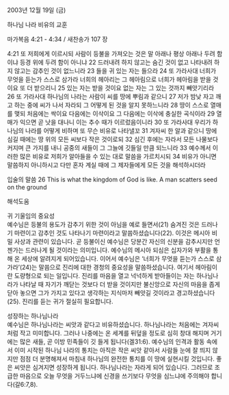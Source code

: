 2003년 12월 19일 (금)

하나님 나라 비유의 교훈



마가복음 4:21 - 4:34 / 새찬송가 107 장


4:21 또 저희에게 이르시되 사람이 등불을 가져오는 것은 말 아래나 평상 아래나 두려 함이냐 등경 위에 두려 함이 아니냐 22 드러내려 하지 않고는 숨긴 것이 없고 나타내려 하지 않고는 감추인 것이 없느니라 23 들을 귀 있는 자는 들으라 24 또 가라사대 너희가 무엇을 듣는가 스스로 삼가라 너희의 헤아리는 그 헤아림으로 너희가 헤아림을 받을 것이요 또 더 받으리니 25 있는 자는 받을 것이요 없는 자는 그 있는 것까지 빼앗기리라 26 또 가라사대 하나님의 나라는 사람이 씨를 땅에 뿌림과 같으니 27 저가 밤낮 자고 깨고 하는 중에 씨가 나서 자라되 그 어떻게 된 것을 알지 못하느니라 28 땅이 스스로 열매를 맺되 처음에는 싹이요 다음에는 이삭이요 그 다음에는 이삭에 충실한 곡식이라 29 열매가 익으면 곧 낫을 대나니 이는 추수 때가 이르렀음이니라 30 또 가라사대 우리가 하나님의 나라를 어떻게 비하며 또 무슨 비유로 나타낼꼬 31 겨자씨 한 알과 같으니 땅에 심길 때에는 땅 위의 모든 씨보다 작은 것이로되 32 심긴 후에는 자라서 모든 나물보다 커지며 큰 가지를 내니 공중의 새들이 그 그늘에 깃들일 만큼 되느니라 33 예수께서 이러한 많은 비유로 저희가 알아들을 수 있는 대로 말씀을 가르치시되 34 비유가 아니면 말씀하지 아니하시고 다만 혼자 계실 때에 그 제자들에게 모든 것을 해석하시더라 

입술의 말씀 
26 This is what the kingdom of God is like. A man scatters seed on the ground

해석도움





귀 기울임의 중요성  
예수님은 등불의 용도가 감추기 위한 것이 아님을 예로 들면서(21) 숨겨진 것은 드러나기 마련이고 감추인 것도 나타나기 마련이라고 말씀하셨습니다(22). 이것은 메시아 비밀 사상과 관련이 있습니다. 곧 등불이신 예수님은 당분간 자신의 신분을 감추시지만 언젠가는 드러나게 될 것이라는 의미입니다. 예수님의 메시아 되심은 십자가와 부활을 통해 온 세상에 알려지게 되어있습니다. 이어서 예수님은 ‘너희가 무엇을 듣는가 스스로 삼가라’(24)는 말씀으로 진리에 대한 경청의 중요성을 말씀하셨습니다. 여기서 헤아림이란 도량형으로 되는 일입니다. 진리를 마음을 열고 넉넉하게 받아들이는 자는 하나님나라가 나타날 때 자기가 깨닫는 것보다 더 받을 것이지만 불신앙으로 자신의 마음을 좁게 닫아 놓으면 그가 가지고 있다고 생각하는 지식마저 빼앗길 것이라고 경고하셨습니다(25). 진리를 듣는 귀가 절실히 필요합니다. 

성장하는 하나님나라  
예수님은 하나님나라는 씨앗과 같다고 비유하셨습니다. 하나님나라는 처음에는 겨자씨처럼 작고 미미합니다. 그러나 나중에는 온 세계를 뒤덮을 정도로 심히 창대 해지며 거기에는 많은 새들, 곧 이방 민족들이 깃 들게 됩니다(겔31:6). 예수님의 인격과 활동 속에서 이미 시작된 하나님 나라의 통치는 아직은 작은 씨앗 같아서 사람들 눈에 잘 띄지 않지만 점점 더 분명해져서 마침내 하나님의 완전한 통치를 이 땅에 실현시킬 것입니다. 좋은 씨앗은 심겨지면 성장하게 됩니다. 하나님나라는 자라게 되어 있습니다. 그러므로 조급한 마음으로 오늘 무엇을 거두느냐에 신경을 쓰기보다 무엇을 심느냐에 주의해야 합니다(갈6:7,8).